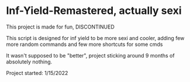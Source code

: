 # Inf-Yield-Remastered, actually sexi
This project is made for fun, DISCONTINUED

This script is designed for inf yield to be more sexi and cooler, adding few more random commands and few more shortcuts for some cmds

It wasn't supposed to be "better", project sticking around 9 months of absolutely nothing.

Project started: 1/15/2022
